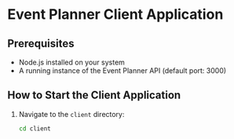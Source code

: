 # Event Planner Client Application

## Prerequisites
- Node.js installed on your system
- A running instance of the Event Planner API (default port: 3000)

## How to Start the Client Application
1. Navigate to the `client` directory:
   ```bash
   cd client
